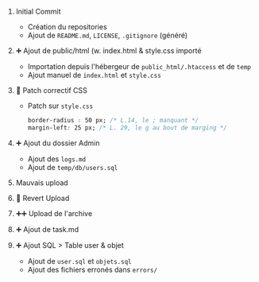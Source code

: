 1. Initial Commit

    - Création du repositories
    - Ajout de `README.md`, `LICENSE`, `.gitignore` (généré)

2. :heavy_plus_sign: Ajout de public/html (w. index.html & style.css importé

    - Importation depuis l'hébergeur de `public_html/.htaccess` et de `temp`
    - Ajout manuel de `index.html` et `style.css`

3. :large_orange_diamond: Patch correctif CSS

    - Patch sur `style.css` 
        ```css
        border-radius : 50 px; /* L.14, le ; manquant */
        margin-left: 25 px; /* L. 29, le g au bout de marging */
        ```

4. :heavy_plus_sign: Ajout du dossier Admin

    - Ajout des `logs.md`
    - Ajout de `temp/db/users.sql`

5.  Mauvais upload

6. :red_circle: Revert Upload 

7. :heavy_plus_sign::heavy_plus_sign: Upload de l'archive 

8. :heavy_plus_sign: Ajout de task.md

9. :heavy_plus_sign: Ajout SQL > Table user & objet

    - Ajout de `user.sql` et `objets.sql`
    - Ajout des fichiers erronés dans `errors/`
